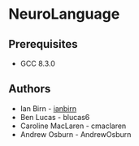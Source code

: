 # NeuroLanguage
## Prerequisites
* GCC 8.3.0

## Authors
* Ian Birn - [ianbirn](https://github.com/ianbirn)
* Ben Lucas - blucas6
* Caroline MacLaren - cmaclaren
* Andrew Osburn - AndrewOsburn